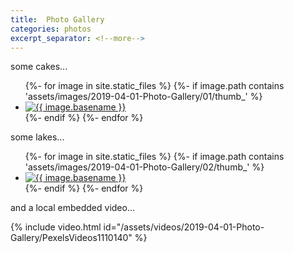```yaml
---
title:  Photo Gallery
categories: photos
excerpt_separator: <!--more-->
---
```


some cakes...

<ul class="photo-gallery">
  {%- for image in site.static_files %}
      {%- if image.path contains 'assets/images/2019-04-01-Photo-Gallery/01/thumb_' %}
        <li>
          <a href="{{ site.baseurl }}{{ image.path | remove: "thumb_" }}" data-lightbox="01">
              <img src="{{ site.baseurl }}{{ image.path }}" alt="{{ image.basename }}" class="img-thumbnail" />
          </a>
        </li>
      {%- endif %}
  {%- endfor %}
</ul>

<!--more-->

some lakes...

<ul class="photo-gallery">
  {%- for image in site.static_files %}
      {%- if image.path contains 'assets/images/2019-04-01-Photo-Gallery/02/thumb_' %}
        <li>
          <a href="{{ site.baseurl }}{{ image.path | remove: "thumb_" }}" data-lightbox="02">
              <img src="{{ site.baseurl }}{{ image.path }}" alt="{{ image.basename }}" class="img-thumbnail" />
          </a>
        </li>
      {%- endif %}
  {%- endfor %}
</ul>



and a local embedded video...

{% include video.html id="/assets/videos/2019-04-01-Photo-Gallery/PexelsVideos1110140" %}
